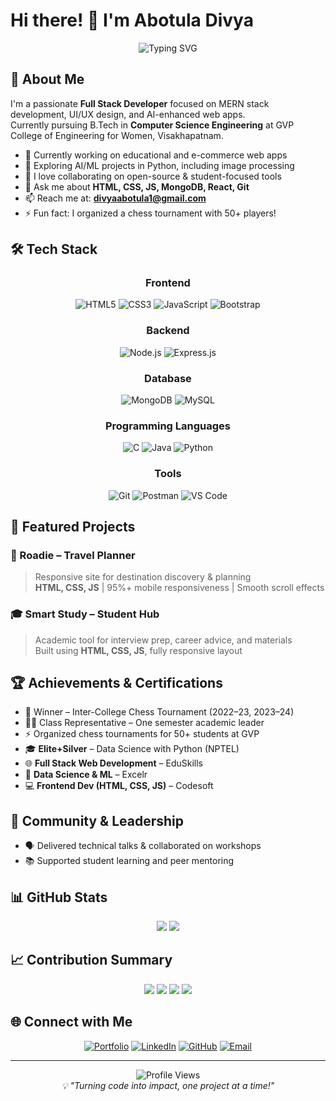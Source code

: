 # Hi there! 👋 I'm Abotula Divya

<div align="center">
  <img src="https://readme-typing-svg.herokuapp.com?font=Fira+Code&size=24&duration=3000&pause=1000&color=36BCF7&center=true&vCenter=true&width=600&lines=Full+Stack+Developer;MERN+Stack+Learner;AI+%26+Image+Processing+Explorer;Coding+Contest+Winner" alt="Typing SVG" />
</div>

## 🚀 About Me

I'm a passionate **Full Stack Developer** focused on MERN stack development, UI/UX design, and AI-enhanced web apps.  
Currently pursuing B.Tech in **Computer Science Engineering** at GVP College of Engineering for Women, Visakhapatnam.

- 🔭 Currently working on educational and e-commerce web apps
- 🌱 Exploring AI/ML projects in Python, including image processing
- 👯 I love collaborating on open-source & student-focused tools
- 💬 Ask me about **HTML, CSS, JS, MongoDB, React, Git**
- 📫 Reach me at: **divyaabotula1@gmail.com**
- ⚡ Fun fact: I organized a chess tournament with 50+ players!

## 🛠️ Tech Stack

<div align="center">

### Frontend
![HTML5](https://img.shields.io/badge/-HTML5-E34F26?style=for-the-badge&logo=html5&logoColor=white)
![CSS3](https://img.shields.io/badge/-CSS3-1572B6?style=for-the-badge&logo=css3&logoColor=white)
![JavaScript](https://img.shields.io/badge/-JavaScript-F7DF1E?style=for-the-badge&logo=javascript&logoColor=black)
![Bootstrap](https://img.shields.io/badge/-Bootstrap-563D7C?style=for-the-badge&logo=bootstrap&logoColor=white)

### Backend
![Node.js](https://img.shields.io/badge/-Node.js-339933?style=for-the-badge&logo=node.js&logoColor=white)
![Express.js](https://img.shields.io/badge/-Express.js-000000?style=for-the-badge&logo=express&logoColor=white)

### Database
![MongoDB](https://img.shields.io/badge/-MongoDB-47A248?style=for-the-badge&logo=mongodb&logoColor=white)
![MySQL](https://img.shields.io/badge/-MySQL-4479A1?style=for-the-badge&logo=mysql&logoColor=white)

### Programming Languages
![C](https://img.shields.io/badge/-C-A8B9CC?style=for-the-badge&logo=c&logoColor=black)
![Java](https://img.shields.io/badge/-Java-007396?style=for-the-badge&logo=java&logoColor=white)
![Python](https://img.shields.io/badge/-Python-3776AB?style=for-the-badge&logo=python&logoColor=white)

### Tools
![Git](https://img.shields.io/badge/-Git-F05032?style=for-the-badge&logo=git&logoColor=white)
![Postman](https://img.shields.io/badge/-Postman-FF6C37?style=for-the-badge&logo=postman&logoColor=white)
![VS Code](https://img.shields.io/badge/-VSCode-007ACC?style=for-the-badge&logo=visual-studio-code&logoColor=white)

</div>

## 🌟 Featured Projects

### 🧳 Roadie – Travel Planner  
> Responsive site for destination discovery & planning  
> **HTML, CSS, JS** | 95%+ mobile responsiveness | Smooth scroll effects

### 🎓 Smart Study – Student Hub  
> Academic tool for interview prep, career advice, and materials  
> Built using **HTML, CSS, JS**, fully responsive layout

## 🏆 Achievements & Certifications

- 🏅 Winner – Inter-College Chess Tournament (2022–23, 2023–24)
- 👩‍🏫 Class Representative – One semester academic leader
- ⚡ Organized chess tournaments for 50+ students at GVP
- 🎓 **Elite+Silver** – Data Science with Python (NPTEL)
- 🌐 **Full Stack Web Development** – EduSkills
- 🧠 **Data Science & ML** – Excelr
- 💻 **Frontend Dev (HTML, CSS, JS)** – Codesoft

## 🤝 Community & Leadership

- 🗣️ Delivered technical talks & collaborated on workshops
- 📚 Supported student learning and peer mentoring

## 📊 GitHub Stats

<div align="center">
  <img src="https://github-readme-stats.vercel.app/api?username=DivyaAbotula&show_icons=true&theme=radical&hide_border=true" />
  <img src="https://github-readme-streak-stats.herokuapp.com/?user=DivyaAbotula&theme=radical&hide_border=true" />
</div>

## 📈 Contribution Summary

<div align="center">
  <img src="https://github-profile-summary-cards.vercel.app/api/cards/profile-details?username=DivyaAbotula&theme=radical" />
  <img src="https://github-profile-summary-cards.vercel.app/api/cards/most-commit-language?username=DivyaAbotula&theme=radical" />
  <img src="https://github-profile-summary-cards.vercel.app/api/cards/stats?username=DivyaAbotula&theme=radical" />
  <img src="https://github-profile-summary-cards.vercel.app/api/cards/productive-time?username=DivyaAbotula&theme=radical&utcOffset=5.5" />
</div>

## 🌐 Connect with Me

<div align="center">

[![Portfolio](https://img.shields.io/badge/-Portfolio-FF5722?style=for-the-badge&logo=google-chrome&logoColor=white)](https://divyaabotula.github.io/)
[![LinkedIn](https://img.shields.io/badge/-LinkedIn-0077B5?style=for-the-badge&logo=linkedin&logoColor=white)](https://www.linkedin.com/in/divya-abotula-223572259/)
[![GitHub](https://img.shields.io/badge/-GitHub-181717?style=for-the-badge&logo=github&logoColor=white)](https://github.com/DivyaAbotula)
[![Email](https://img.shields.io/badge/-Email-D14836?style=for-the-badge&logo=gmail&logoColor=white)](mailto:divyaabotula1@gmail.com)

</div>

---

<div align="center">
  <img src="https://komarev.com/ghpvc/?username=DivyaAbotula&style=for-the-badge&color=blue" alt="Profile Views" />
</div>

<div align="center">
  <i>💡 "Turning code into impact, one project at a time!"</i>
</div>
